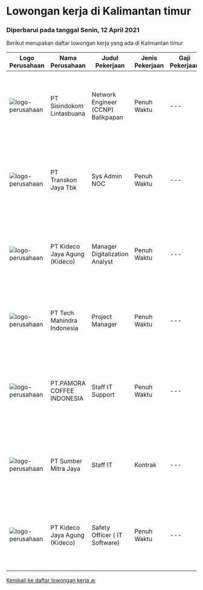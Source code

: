
  # Lowongan kerja di Kalimantan timur

  ### Diperbarui pada tanggal Senin, 12 April 2021

  Berikut merupakan daftar lowongan kerja yang ada di Kalimantan timur

  |Logo Perusahaan | Nama Perusahaan | Judul Pekerjaan | Jenis Pekerjaan | Gaji Pekerjaan | Lokasi | Deskripsi | Tanggal diunggah | Pranala |
  | -------------- | --------------- | --------------- | --------- | --------- | -------------- | ------- | ----------- | ----------- |
  |![logo-perusahaan](https://image-service-cdn.seek.com.au/3592c2751b15d1f2f6690b69ed5f913fe756a3b6/ee4dce1061f3f616224767ad58cb2fc751b8d2dc)|PT Sisindokom Lintasbuana|Network Engineer (CCNP) Balikpapan|Penuh Waktu|---|Balikpapan|Job Requirement: Experience at least 3 years Candidate must possess at least a bachelor's degree, computer science/information technology, engineering...|Sabtu, 10 April 2021|https://www.jobstreet.co.id/id/job/network-engineer-ccnp-balikpapan-3495295?token=0~cd983941-afac-4478-9e4d-997e3322b643&sectionRank=1&jobId=jobstreet-id-job-3495295|
|![logo-perusahaan](https://image-service-cdn.seek.com.au/a46249a6d0118ca3a89965dc446c0460093ae644/ee4dce1061f3f616224767ad58cb2fc751b8d2dc)|PT Transkon Jaya Tbk|Sys Admin NOC|Penuh Waktu|---|Balikpapan|Job Duties: NETWORK OPERATION CENTER You will provide L1 and L2 support for customers, receive their complaints and solve their problems. You will...|Rabu, 31 Maret 2021|https://www.jobstreet.co.id/id/job/sys-admin-noc-3495498?token=0~cd983941-afac-4478-9e4d-997e3322b643&sectionRank=2&jobId=jobstreet-id-job-3495498|
|![logo-perusahaan](https://image-service-cdn.seek.com.au/c459a3197888e61ec2ebe86d307dcce37e2b470f/ee4dce1061f3f616224767ad58cb2fc751b8d2dc)|PT Kideco Jaya Agung (Kideco)|Manager Digitalization Analyst|Penuh Waktu|---|Paser|Requirements:   Candidate must possess bachelor degree in Information System/ IT (IPK Minimal 3,0)   Minimal 8 years of experience of develop, manager...|Kamis, 01 April 2021|https://www.jobstreet.co.id/id/job/manager-digitalization-analyst-3496229?token=0~cd983941-afac-4478-9e4d-997e3322b643&sectionRank=3&jobId=jobstreet-id-job-3496229|
|![logo-perusahaan](https://image-service-cdn.seek.com.au/a6196fde7cd70a388b93af957f34d07a95d8097f/ee4dce1061f3f616224767ad58cb2fc751b8d2dc)|PT Tech Mahindra Indonesia|Project Manager|Penuh Waktu|---|Kalimantan Timur|Hi, Greeting from Tech Mahindra!!, We are currently looking for Project Manager Posotion with us.Below are the detailed job description as...|Kamis, 25 Maret 2021|https://www.jobstreet.co.id/id/job/project-manager-3491265?token=0~cd983941-afac-4478-9e4d-997e3322b643&sectionRank=4&jobId=jobstreet-id-job-3491265|
|![logo-perusahaan](https://image-service-cdn.seek.com.au/1d6489b5667bb4138f58bb46f8842f85f7562d54/ee4dce1061f3f616224767ad58cb2fc751b8d2dc)|PT.PAMORA COFFEE INDONESIA|Staff IT Support|Penuh Waktu|---|Balikpapan|Kualifikasi: Pendidikan minimal D3 TI  Memahami jaringan LAN dan WAN  Sehat jasmani dan rohani  Usia maksimal 35 tahun  Memiliki pengalaman minimal 1...|Jumat, 26 Maret 2021|https://www.jobstreet.co.id/id/job/staff-it-support-3491805?token=0~cd983941-afac-4478-9e4d-997e3322b643&sectionRank=5&jobId=jobstreet-id-job-3491805|
|![logo-perusahaan](https://image-service-cdn.seek.com.au/a2f2194ad5c09c0747ced5695ea9c0b985777129/ee4dce1061f3f616224767ad58cb2fc751b8d2dc)|PT Sumber Mitra Jaya|Staff IT|Kontrak|---|Kalimantan Timur|Candidate must possess at least Bachelor's Degree in Computer Science/Information Technology or equivalent. Required language(s): Bahasa Indonesia,...|Rabu, 27 Januari 2021|https://www.jobstreet.co.id/id/job/staff-it-3443014?token=0~cd983941-afac-4478-9e4d-997e3322b643&sectionRank=6&jobId=jobstreet-id-job-3443014|
|![logo-perusahaan](https://image-service-cdn.seek.com.au/c459a3197888e61ec2ebe86d307dcce37e2b470f/ee4dce1061f3f616224767ad58cb2fc751b8d2dc)|PT Kideco Jaya Agung (Kideco)|Safety Officer ( IT Software)|Penuh Waktu|---|Balikpapan|o  Candidate must possess at least bachelor degree in IT (IPK Minimal 3,0)o  Minimal 1 years experience in IT (Programmer, Software Developer, ect)o ...|Sabtu, 13 Maret 2021|https://www.jobstreet.co.id/id/job/safety-officer-it-software-3480473?token=0~cd983941-afac-4478-9e4d-997e3322b643&sectionRank=7&jobId=jobstreet-id-job-3480473|


  [Kembali ke daftar lowongan kerja 🔙](../README.md#daftar-lowongan-kerja)
  
